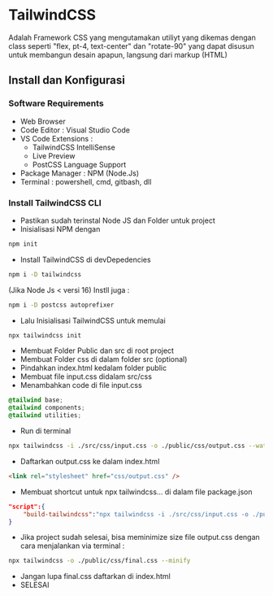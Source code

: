 # TailwindCSS

Adalah Framework CSS yang mengutamakan utiliyt yang dikemas dengan class seperti "flex, pt-4, text-center" dan "rotate-90" yang dapat disusun untuk membangun desain apapun, langsung dari markup (HTML)

## Install dan Konfigurasi

### Software Requirements

- Web Browser
- Code Editor : Visual Studio Code
- VS Code Extensions :
  - TailwindCSS IntelliSense
  - Live Preview
  - PostCSS Language Support
- Package Manager : NPM (Node.Js)
- Terminal : powershell, cmd, gitbash, dll

### Install TailwindCSS CLI

- Pastikan sudah terinstal Node JS dan Folder untuk project
- Inisialisasi NPM dengan

```sh
npm init
```

- Install TailwindCSS di devDepedencies

```sh
npm i -D tailwindcss
```

(Jika Node Js < versi 16) Instll juga :

```sh
npm i -D postcss autoprefixer
```

- Lalu Inisialisasi TailwindCSS untuk memulai

```sh
npx tailwindcss init
```

- Membuat Folder Public dan src di root project
- Membuat Folder css di dalam folder src (optional)
- Pindahkan index.html kedalam folder public
- Membuat file input.css didalam src/css
- Menambahkan code di file input.css

```css
@tailwind base;
@tailwind components;
@tailwind utilities;
```

- Run di terminal

```sh
npx tailwindcss -i ./src/css/input.css -o ./public/css/output.css --watch
```

- Daftarkan output.css ke dalam index.html

```html
<link rel="stylesheet" href="css/output.css" />
```

- Membuat shortcut untuk npx tailwindcss... di dalam file package.json

```json
"script":{
    "build-tailwindcss":"npx tailwindcss -i ./src/css/input.css -o ./public/css/output.css --watch"
}
```

- Jika project sudah selesai, bisa meminimize size file output.css dengan cara menjalankan via terminal :

```sh
npx tailwindcss -o ./public/css/final.css --minify
```

- Jangan lupa final.css daftarkan di index.html
- SELESAI
